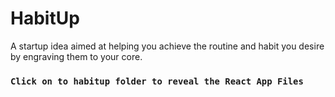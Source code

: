 # HabitUp
A startup idea aimed at helping you achieve the routine and habit you desire by engraving them to your core.
<br>
### `Click on to habitup folder to reveal the React App Files`

